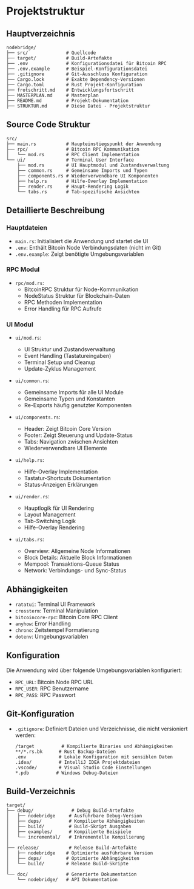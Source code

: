 # Projektstruktur

## Hauptverzeichnis
```
nodebridge/
├── src/              # Quellcode
├── target/           # Build-Artefakte
├── .env              # Konfigurationsdatei für Bitcoin RPC
├── .env.example      # Beispiel-Konfigurationsdatei
├── .gitignore        # Git-Ausschluss Konfiguration
├── Cargo.lock        # Exakte Dependency-Versionen
├── Cargo.toml        # Rust Projekt-Konfiguration
├── frotschritt.md    # Entwicklungsfortschritt
├── MASTERPLAN.md     # Masterplan
├── README.md         # Projekt-Dokumentation
├── STRUKTUR.md       # Diese Datei - Projektstruktur
```

## Source Code Struktur
```
src/
├── main.rs           # Haupteinstiegspunkt der Anwendung
├── rpc/              # Bitcoin RPC Kommunikation
│   └── mod.rs        # RPC Client Implementation
└── ui/               # Terminal User Interface
    ├── mod.rs        # UI Hauptmodul und Zustandsverwaltung
    ├── common.rs     # Gemeinsame Imports und Typen
    ├── components.rs # Wiederverwendbare UI Komponenten
    ├── help.rs       # Hilfe-Overlay Implementation
    ├── render.rs     # Haupt-Rendering Logik
    └── tabs.rs       # Tab-spezifische Ansichten
```

## Detaillierte Beschreibung

### Hauptdateien
- `main.rs`: Initialisiert die Anwendung und startet die UI
- `.env`: Enthält Bitcoin Node Verbindungsdaten (nicht im Git)
- `.env.example`: Zeigt benötigte Umgebungsvariablen

### RPC Modul
- `rpc/mod.rs`:
  - BitcoinRPC Struktur für Node-Kommunikation
  - NodeStatus Struktur für Blockchain-Daten
  - RPC Methoden Implementation
  - Error Handling für RPC Aufrufe

### UI Modul
- `ui/mod.rs`:
  - UI Struktur und Zustandsverwaltung
  - Event Handling (Tastatureingaben)
  - Terminal Setup und Cleanup
  - Update-Zyklus Management

- `ui/common.rs`:
  - Gemeinsame Imports für alle UI Module
  - Gemeinsame Typen und Konstanten
  - Re-Exports häufig genutzter Komponenten

- `ui/components.rs`:
  - Header: Zeigt Bitcoin Core Version
  - Footer: Zeigt Steuerung und Update-Status
  - Tabs: Navigation zwischen Ansichten
  - Wiederverwendbare UI Elemente

- `ui/help.rs`:
  - Hilfe-Overlay Implementation
  - Tastatur-Shortcuts Dokumentation
  - Status-Anzeigen Erklärungen

- `ui/render.rs`:
  - Hauptlogik für UI Rendering
  - Layout Management
  - Tab-Switching Logik
  - Hilfe-Overlay Rendering

- `ui/tabs.rs`:
  - Overview: Allgemeine Node Informationen
  - Block Details: Aktuelle Block Informationen
  - Mempool: Transaktions-Queue Status
  - Network: Verbindungs- und Sync-Status

## Abhängigkeiten
- `ratatui`: Terminal UI Framework
- `crossterm`: Terminal Manipulation
- `bitcoincore-rpc`: Bitcoin Core RPC Client
- `anyhow`: Error Handling
- `chrono`: Zeitstempel Formatierung
- `dotenv`: Umgebungsvariablen

## Konfiguration
Die Anwendung wird über folgende Umgebungsvariablen konfiguriert:
- `RPC_URL`: Bitcoin Node RPC URL
- `RPC_USER`: RPC Benutzername
- `RPC_PASS`: RPC Passwort

## Git-Konfiguration
- `.gitignore`: Definiert Dateien und Verzeichnisse, die nicht versioniert werden:
  ```
  /target          # Kompilierte Binaries und Abhängigkeiten
  **/*.rs.bk      # Rust Backup-Dateien
  .env            # Lokale Konfiguration mit sensiblen Daten
  .idea/          # IntelliJ IDEA Projektdateien
  .vscode/        # Visual Studio Code Einstellungen
  *.pdb          # Windows Debug-Dateien
  ```

## Build-Verzeichnis
```
target/
├── debug/              # Debug Build-Artefakte
│   ├── nodebridge     # Ausführbare Debug-Version
│   ├── deps/          # Kompilierte Abhängigkeiten
│   ├── build/         # Build-Skript Ausgaben
│   ├── examples/      # Kompilierte Beispiele
│   └── incremental/   # Inkrementelle Kompilierung
│
├── release/           # Release Build-Artefakte
│   ├── nodebridge    # Optimierte ausführbare Version
│   ├── deps/         # Optimierte Abhängigkeiten
│   └── build/        # Release Build-Skripte
│
└── doc/              # Generierte Dokumentation
    └── nodebridge/   # API Dokumentation
```